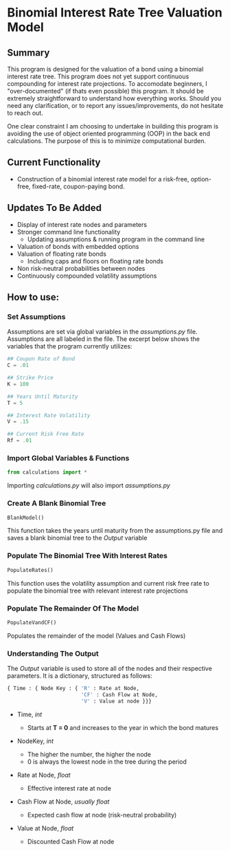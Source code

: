 # Binomial Interest Rate Tree Valuation Model

## Summary

This program is designed for the valuation of a bond using a binomial interest rate tree. This program does not yet support continuous compounding for interest rate projections. To accomodate beginners, I "over-documented" (if thats even possible) this program. It should be extremely straightforward to understand how everything works. Should you need any clarification, or to report any issues/improvements, do not hesitate to reach out. 

One clear constraint I am choosing to undertake in building this program is avoiding the use of object oriented programming (OOP) in the back end calculations. The purpose of this is to minimize computational burden.

## Current Functionality

* Construction of a binomial interest rate model for a risk-free, option-free, fixed-rate, coupon-paying bond. 

## Updates To Be Added

* Display of interest rate nodes and parameters
* Stronger command line functionality 
  * Updating assumptions & running program in the command line
* Valuation of bonds with embedded options
* Valuation of floating rate bonds
  * Including caps and floors on floating rate bonds
* Non risk-neutral probabilities between nodes
* Continuously compounded volatility assumptions

## How to use:

### Set Assumptions

Assumptions are set via global variables in the *assumptions.py* file. Assumptions are all labeled in the file. The excerpt below shows the variables that the program currently utilizes:

```python
## Coupon Rate of Bond
C = .01

## Strike Price
K = 100

## Years Until Maturity
T = 5

## Interest Rate Volatility
V = .15

## Current Risk Free Rate
Rf = .01
```

### Import Global Variables & Functions

```python
from calculations import *
```

Importing *calculations.py* will also import *assumptions.py*

### Create A Blank Binomial Tree

```python
BlankModel()
```

This function takes the years until maturity from the assumptions.py file and saves a blank binomial tree to the *Output* variable

### Populate The Binomial Tree With Interest Rates

```python
PopulateRates()
```

This function uses the volatility assumption and current risk free rate to populate the binomial tree with relevant interest rate projections

### Populate The Remainder Of The Model

```python
PopulateVandCF()
```

Populates the remainder of the model (Values and Cash Flows)


### Understanding The Output

The *Output* variable is used to store all of the nodes and their respective parameters. It is a dictionary, structured as follows:

```python
{ Time : { Node Key : { 'R' : Rate at Node,
                        'CF' : Cash Flow at Node,
                        'V' : Value at node }}}
```

* Time, *int* 
  * Starts at **T = 0** and increases to the year in which the bond matures

* NodeKey, *int*
  * The higher the number, the higher the node
  * 0 is always the lowest node in the tree during the period

* Rate at Node, *float*
  * Effective interest rate at node

* Cash Flow at Node, *usually float*
  * Expected cash flow at node (risk-neutral probability)

* Value at Node, *float*
  * Discounted Cash Flow at node
